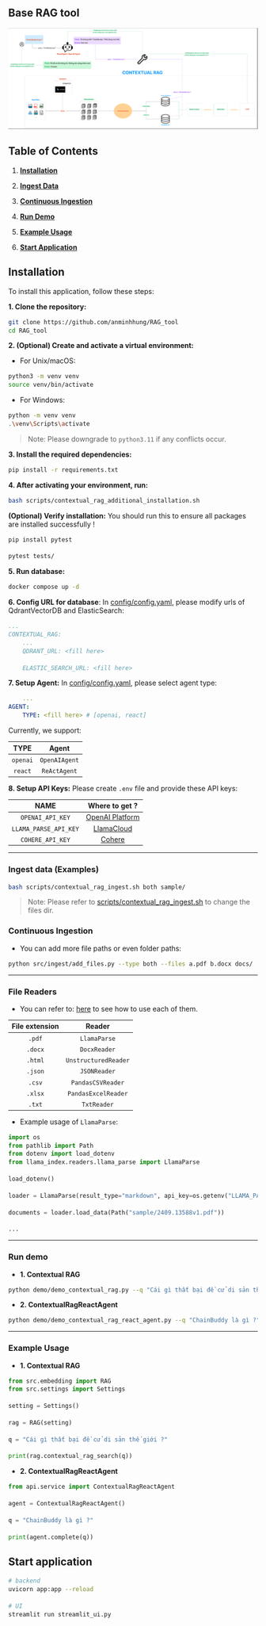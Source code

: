 ## **Base RAG tool**

![](./public/contextual_rag.png)

## **Table of Contents**

1. [**Installation**](#installation)

2. [**Ingest Data**](#ingest-data-examples)

3. [**Continuous Ingestion**](#continuous-ingestion)

4. [**Run Demo**](#run-demo)

5. [**Example Usage**](#example-usage)

6. [**Start Application**](#start-application)

## **Installation**

To install this application, follow these steps:

**1. Clone the repository:**

```bash
git clone https://github.com/anminhhung/RAG_tool
cd RAG_tool
```

**2. (Optional) Create and activate a virtual environment:**

-   For Unix/macOS:

```bash
python3 -m venv venv
source venv/bin/activate
```

-   For Windows:

```bash
python -m venv venv
.\venv\Scripts\activate
```

> Note: Please downgrade to `python3.11` if any conflicts occur.

**3. Install the required dependencies:**

```bash
pip install -r requirements.txt
```

**4. After activating your environment, run:**

```bash
bash scripts/contextual_rag_additional_installation.sh
```

**(Optional) Verify installation:** You should run this to ensure all packages are installed successfully !

```bash
pip install pytest

pytest tests/
```

**5. Run database:**

```bash
docker compose up -d
```

**6. Config URL for database**: In [config/config.yaml](./config/config.yaml), please modify urls of QdrantVectorDB and ElasticSearch:

```yml
...
CONTEXTUAL_RAG:
    ...
    QDRANT_URL: <fill here>

    ELASTIC_SEARCH_URL: <fill here>
```

**7. Setup Agent:** In [config/config.yaml](./config/config.yaml), please select agent type:

```yml
    ...
AGENT:
    TYPE: <fill here> # [openai, react]
```

Currently, we support:

|   TYPE   |     Agent     |
| :------: | :-----------: |
| `openai` | `OpenAIAgent` |
| `react`  | `ReActAgent`  |

**8. Setup API Keys:** Please create `.env` file and provide these API keys:

|         NAME          |                     Where to get ?                      |
| :-------------------: | :-----------------------------------------------------: |
|   `OPENAI_API_KEY`    | [OpenAI Platform](https://platform.openai.com/api-keys) |
| `LLAMA_PARSE_API_KEY` |    [LlamaCloud](https://cloud.llamaindex.ai/api-key)    |
|   `COHERE_API_KEY`    |     [Cohere](https://dashboard.cohere.com/api-keys)     |

---

### **Ingest data (Examples)**

```bash
bash scripts/contextual_rag_ingest.sh both sample/
```

> Note: Please refer to [scripts/contextual_rag_ingest.sh](scripts/contextual_rag_ingest.sh) to change the files dir.

### **Continuous Ingestion**

-   You can add more file paths or even folder paths:

```bash
python src/ingest/add_files.py --type both --files a.pdf b.docx docs/ ...
```

---

### **File Readers**

-   You can refer to: [here](./tests/test_loader.py) to see how to use each of them.

| File extension |        Reader        |
| :------------: | :------------------: |
|     `.pdf`     |     `LlamaParse`     |
|    `.docx`     |     `DocxReader`     |
|    `.html`     | `UnstructuredReader` |
|    `.json`     |     `JSONReader`     |
|     `.csv`     |  `PandasCSVReader`   |
|    `.xlsx`     | `PandasExcelReader`  |
|     `.txt`     |     `TxtReader`      |

-   Example usage of `LlamaParse`:

```python
import os
from pathlib import Path
from dotenv import load_dotenv
from llama_index.readers.llama_parse import LlamaParse

load_dotenv()

loader = LlamaParse(result_type="markdown", api_key=os.getenv("LLAMA_PARSE_API_KEY"))

documents = loader.load_data(Path("sample/2409.13588v1.pdf"))

...
```

---

### **Run demo**

-   **1. Contextual RAG**

```bash
python demo/demo_contextual_rag.py --q "Cái gì thất bại đề cử di sản thế giới ?" --compare --debug
```

-   **2. ContextualRagReactAgent**

```bash
python demo/demo_contextual_rag_react_agent.py --q "ChainBuddy là gì ?"
```

---

### **Example Usage**

-   **1. Contextual RAG**

```python
from src.embedding import RAG
from src.settings import Settings

setting = Settings()

rag = RAG(setting)

q = "Cái gì thất bại đề cử di sản thế giới ?"

print(rag.contextual_rag_search(q))
```

-   **2. ContextualRagReactAgent**

```python
from api.service import ContextualRagReactAgent

agent = ContextualRagReactAgent()

q = "ChainBuddy là gì ?"

print(agent.complete(q))
```

## **Start application**

```bash
# backend
uvicorn app:app --reload

# UI
streamlit run streamlit_ui.py
```
